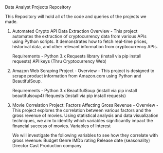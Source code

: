 Data Analyst Projects Repository

This Repository will hold all of the code and queries of the projects we made.
1. Automated Crypto API Data Extraction
   Overview -
   This project automates the extraction of cryptocurrency data from various APIs using Python scripts. It demonstrates how to fetch real-time prices, historical data, and other relevant information from cryptocurrency APIs.

   Requirements -
   Python 3.x
   Requests library (install via pip install requests)
   API keys (Thru Cryptocurrency Web)


2. Amazon Web Scraping Project - 
   Overview - 
   This project is designed to scrape product information from Amazon.com using Python and BeautifulSoup.

   Requirements - 
   Python 3.x
   BeautifulSoup (install via pip install beautifulsoup4)
   Requests (install via pip install requests)

3. Movie Correlation Project: Factors Affecting Gross Revenue -
   Overview -
   This project explores the correlation between various factors and the gross revenue of movies. Using statistical analysis and data visualization techniques, we aim to identify which variables significantly impact the financial success of movies.
   Variables of Interest

   We will investigate the following variables to see how they correlate with gross revenue:
   Budget
   Genre
   IMDb rating
   Release date (seasonality)
   Director
   Cast
   Production company
